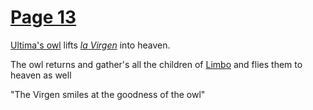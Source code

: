 # [Page 13](</BMU.md#page=25>)
[Ultima's owl](</Symbols/TheOwl.md>) lifts *[la Virgen](</Symbols/theVirgin.md>)* into heaven.

The owl returns and gather's all the children of [Limbo](</Symbols/Limbo.md>) and flies them to heaven as well

"The Virgen smiles at the goodness of the owl"